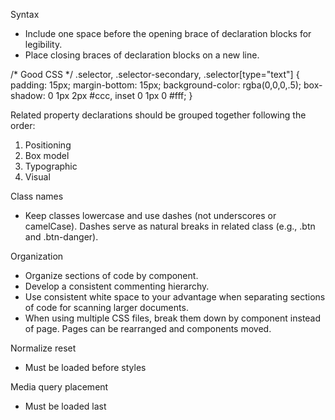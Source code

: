 Syntax
- Include one space before the opening brace of declaration blocks for legibility.
- Place closing braces of declaration blocks on a new line.

/* Good CSS */
.selector,
.selector-secondary,
.selector[type="text"] {
  padding: 15px;
  margin-bottom: 15px;
  background-color: rgba(0,0,0,.5);
  box-shadow: 0 1px 2px #ccc, inset 0 1px 0 #fff;
}

Related property declarations should be grouped together following the order:
1. Positioning
2. Box model
3. Typographic
4. Visual

Class names
- Keep classes lowercase and use dashes (not underscores or camelCase). Dashes serve as natural breaks in related class (e.g., .btn and .btn-danger).

Organization
- Organize sections of code by component.
- Develop a consistent commenting hierarchy.
- Use consistent white space to your advantage when separating sections of code for scanning larger documents.
- When using multiple CSS files, break them down by component instead of page. Pages can be rearranged and components moved.

Normalize reset
- Must be loaded before styles

Media query placement
- Must be loaded last



